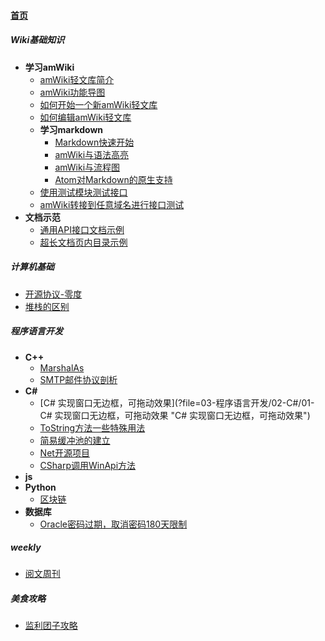 
#### [首页](?file=home-首页)

##### Wiki基础知识
- **学习amWiki**
    - [amWiki轻文库简介](?file=01-Wiki基础知识/1-学习amWiki/01-amWiki轻文库简介 "amWiki轻文库简介")
    - [amWiki功能导图](?file=01-Wiki基础知识/1-学习amWiki/02-amWiki功能导图 "amWiki功能导图")
    - [如何开始一个新amWiki轻文库](?file=01-Wiki基础知识/1-学习amWiki/03-如何开始一个新amWiki轻文库 "如何开始一个新amWiki轻文库")
    - [如何编辑amWiki轻文库](?file=01-Wiki基础知识/1-学习amWiki/04-如何编辑amWiki轻文库 "如何编辑amWiki轻文库")
    - **学习markdown**
        - [Markdown快速开始](?file=01-Wiki基础知识/1-学习amWiki/05-学习markdown/01-Markdown快速开始 "Markdown快速开始")
        - [amWiki与语法高亮](?file=01-Wiki基础知识/1-学习amWiki/05-学习markdown/02-amWiki与语法高亮 "amWiki与语法高亮")
        - [amWiki与流程图](?file=01-Wiki基础知识/1-学习amWiki/05-学习markdown/03-amWiki与流程图 "amWiki与流程图")
        - [Atom对Markdown的原生支持](?file=01-Wiki基础知识/1-学习amWiki/05-学习markdown/05-Atom对Markdown的原生支持 "Atom对Markdown的原生支持")
    - [使用测试模块测试接口](?file=01-Wiki基础知识/1-学习amWiki/06-使用测试模块测试接口 "使用测试模块测试接口")
    - [amWiki转接到任意域名进行接口测试](?file=01-Wiki基础知识/1-学习amWiki/07-amWiki转接到任意域名进行接口测试 "amWiki转接到任意域名进行接口测试")
- **文档示范**
    - [通用API接口文档示例](?file=01-Wiki基础知识/2-文档示范/001-通用API接口文档示例 "通用API接口文档示例")
    - [超长文档页内目录示例](?file=01-Wiki基础知识/2-文档示范/002-超长文档页内目录示例 "超长文档页内目录示例")

##### 计算机基础
- [开源协议-零度](?file=02-计算机基础/01-开源协议-零度 "开源协议-零度")
- [堆栈的区别](?file=02-计算机基础/02-堆栈的区别 "堆栈的区别")

##### 程序语言开发
- **C++**
    - [MarshalAs](?file=03-程序语言开发/01-C++/01-MarshalAs "MarshalAs")
    - [SMTP邮件协议剖析](?file=03-程序语言开发/01-C++/02-SMTP邮件协议剖析 "SMTP邮件协议剖析")
- **C#**
    - [C# 实现窗口无边框，可拖动效果](?file=03-程序语言开发/02-C#/01-C# 实现窗口无边框，可拖动效果 "C# 实现窗口无边框，可拖动效果")
    - [ToString方法一些特殊用法](?file=03-程序语言开发/02-C#/02-ToString方法一些特殊用法 "ToString方法一些特殊用法")
    - [简易缓冲池的建立](?file=03-程序语言开发/02-C#/03-简易缓冲池的建立 "简易缓冲池的建立")
    - [Net开源项目](?file=03-程序语言开发/02-C#/04-Net开源项目 "Net开源项目")
    - [CSharp调用WinApi方法](?file=03-程序语言开发/02-C#/05-CSharp调用WinApi方法 "CSharp调用WinApi方法")
- **js**
- **Python**
    - [区块链](?file=03-程序语言开发/04-Python/01-区块链 "区块链")
- **数据库**
    - [Oracle密码过期，取消密码180天限制](?file=03-程序语言开发/05-数据库/01-Oracle密码过期，取消密码180天限制 "Oracle密码过期，取消密码180天限制")

##### weekly
- [阅文周刊](?file=04-weekly/01-阅文周刊 "阅文周刊")

##### 美食攻略
- [监利团子攻略](?file=05-美食攻略/01-监利团子攻略 "监利团子攻略")
